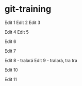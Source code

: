 # git-training

Edit 1
Edit 2
Edit 3

Edit 4
Edit 5

Edit 6

Edit 7

Edit 8 - tralará
Edit 9 - tralará, tra tra

Edit 10

Edit 11
